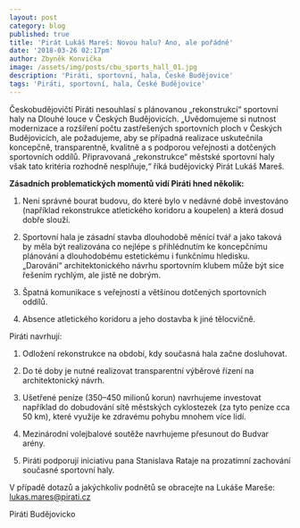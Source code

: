 ```yaml
---
layout: post
category: blog
published: true
title: 'Pirát Lukáš Mareš: Novou halu? Ano, ale pořádně'
date: '2018-03-26 02:17pm'
author: Zbyněk Konvička
image: /assets/img/posts/cbu_sports_hall_01.jpg
description: 'Piráti, sportovní, hala, České Budějovice'
tags: 'Piráti, sportovní, hala, České Budějovice'
---
```

Českobudějovičtí Piráti nesouhlasí s plánovanou „rekonstrukcí“ sportovní haly na Dlouhé louce v Českých Budějovicích. „Uvědomujeme si nutnost modernizace a rozšíření počtu zastřešených sportovních ploch v Českých Budějovicích, ale požadujeme, aby se případná realizace uskutečnila koncepčně, transparentně, kvalitně a s podporou veřejnosti a dotčených sportovních oddílů. Připravovaná „rekonstrukce“ městské sportovní haly však tato kritéria rozhodně nesplňuje,“ říká budějovický Pirát Lukáš Mareš. 

**Zásadních problematických momentů vidí Piráti hned několik:** 

1. Není správné bourat budovu, do které bylo v nedávné době investováno (například rekonstrukce atletického koridoru a koupelen) a která dosud dobře slouží.

2. Sportovní hala je zásadní stavba dlouhodobě měnící tvář a jako taková by měla být realizována co nejlépe s přihlédnutím ke koncepčnímu plánování a dlouhodobému estetickému i funkčnímu hledisku. „Darování“ architektonického návrhu sportovním klubem může být sice řešením rychlým, ale jistě ne dobrým. 

3. Špatná komunikace s veřejností a většinou dotčených sportovních oddílů.

4. Absence atletického koridoru a jeho dostavba k jiné tělocvičně. 

Piráti navrhují:

1. Odložení rekonstrukce na období, kdy současná hala začne dosluhovat. 

2. Do té doby je nutné realizovat transparentní výběrové řízení na architektonický návrh.

3. Ušetřené peníze (350–450 milionů korun) navrhujeme investovat například do dobudování sítě městských cyklostezek (za tyto peníze cca 50 km), které využije ke zdravému pohybu mnohem více lidí.

4. Mezinárodní volejbalové soutěže navrhujeme přesunout do Budvar arény. 

5. Piráti podporují iniciativu pana Stanislava Rataje na prozatímní zachování současné sportovní haly.

V případě dotazů a jakýchkoliv podnětů se obracejte na Lukáše Mareše: [lukas.mares@pirati.cz](lukas.mares@pirati.cz)

Piráti Budějovicko
